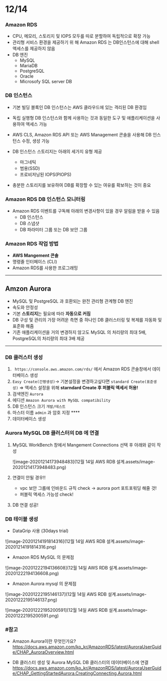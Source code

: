 # 12/14

### Amazon RDS

- CPU, 메모리, 스토리지 및  IOPS 모두를 따로 분할하여 독립적으로 확장 가능
- 관리형 서비스 환경을 제공하기 위 해 Amazon RDS 는 DB인스턴스에 대해 shell 액세스를 제공하지 않음
- DB 엔진
  - MySQL
  - MariaDB
  - PostgreSQL
  - Oracle
  - Microsofy SQL server DB



### DB 인스턴스

- 기본 빌딩 블록인 DB 인스턴스는 AWS 클라우드에 있는 격리된 DB 환경임
- 독립 실행형 DB 인스턴스와 함께 사용하는 것과 동일한 도구 및 애플리케이션을 사용하여 엑세스 가능
- AWS CLS, Amazon RDS API 또는 AWS Management 콘솔을 사용해 DB 인스턴스 수정, 생성 가능

- DB 인스턴스 스토리지는 아래의 세가지 유형 제공
  - 마그네틱
  - 범용(SSD)
  -  프로비저닝된 IOPS(PIOPS)

- 충분한 스토리지를 보유하여 DB를 확장할 수 있는 여유를 확보하는 것이 중요



###  Amazon RDS DB 인스턴스 모니터링

- Amazon RDS 이벤트를 구독해 아래의 변경사항이 있을 경우 알림을 받을 수 있음
  - DB 인스턴스
  - DB 스냅샷
  - DB 파라미터 그룹 또는 DB 보안 그룹



### Amazon RDS 작업 방법

- **AWS Mangement 콘솔**
- 명령줄 인터페이스 (CLI)
- Amazon RDS를 사용한 프로그래밍



---

## Amzon Aurora

- MySQL 및 PostgreSQL 과 호환되는 완전 관리형 관계형 DB 엔진
- 속도와 안정성
- 기본 **스토리지**는 필요에 따라 **자동으로 커짐**
- DB 구성 및 관리의 가장 어려운 측면 중 하나인 DB 클러스터링 및 복제를 자동화 및 표준화 해줌
- 기존 애플리케이션을 거의 변경하지 않고도 MySQL 의 처리량의 최대 5배, PostgreSQL의 처리량의 최대 3배 제공



---

### DB 클러스터 생성 

1. ` https://console.aws.amazon.com/rds/` 에서 Amazon RDS 콘솔창에서 데이터베이스 생성
2. `Easy Create(간평생성)`-> 기본설정을 변경하고싶다면 `standard Create(표준생성)`
   => 액세스 설정을 위해 **starndard Create 후 퍼블릭 엑세서 허용!**
3. 검색엔진 `Aurora`
4. 에디션 `Amazon Aurora with MySQL compatibility`
5. DB 인스턴스 크기 `개발/테스트`
6. 마스터 이름 `admin` 과 암호 지정 ****
7. 데이터베이스 생성



### Aurora MySQL DB 클러스터의 DB 에 연결

1. MySQL WorkBench 창에서 Mangement Connections 선택 후 아래와 같이 작성

   

   ![image-20201214173948483](12월 14일 AWS RDB 설계.assets/image-20201214173948483.png)

2. 연결이 안될 경우!! 
   - vpc 보안 그룹에 인바운드 규칙 check -> aurora port 포트포워딩 해줄 것!
   - 퍼블릭 액세스 가능성 check!
3. DB 연결 성공!



### DB 테이블 생성

- DataGrip 사용 (30days trial)

![image-20201214191814316](12월 14일 AWS RDB 설계.assets/image-20201214191814316.png)



- Amazon RDS MySQL 의 문제점

![image-20201222194136608](12월 14일 AWS RDB 설계.assets/image-20201222194136608.png)



- Amazon Aurora mysql 의 문제점

![image-20201222195146137](12월 14일 AWS RDB 설계.assets/image-20201222195146137.png)

![image-20201222195200591](12월 14일 AWS RDB 설계.assets/image-20201222195200591.png)





### #참고

- Amazon Aurora이란 무엇인가요?
  https://docs.aws.amazon.com/ko_kr/AmazonRDS/latest/AuroraUserGuide/CHAP_AuroraOverview.html

- DB 클러스터 생성 및 Aurora MySQL DB 클러스터의 데이터베이스에 연결
  https://docs.aws.amazon.com/ko_kr/AmazonRDS/latest/AuroraUserGuide/CHAP_GettingStartedAurora.CreatingConnecting.Aurora.html